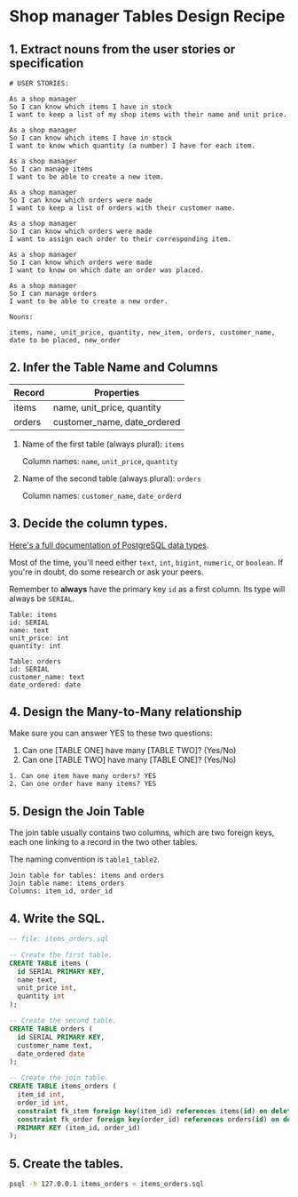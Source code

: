 # Shop manager Tables Design Recipe

## 1. Extract nouns from the user stories or specification

```
# USER STORIES:

As a shop manager
So I can know which items I have in stock
I want to keep a list of my shop items with their name and unit price.

As a shop manager
So I can know which items I have in stock
I want to know which quantity (a number) I have for each item.

As a shop manager
So I can manage items
I want to be able to create a new item.

As a shop manager
So I can know which orders were made
I want to keep a list of orders with their customer name.

As a shop manager
So I can know which orders were made
I want to assign each order to their corresponding item.

As a shop manager
So I can know which orders were made
I want to know on which date an order was placed. 

As a shop manager
So I can manage orders
I want to be able to create a new order.
```

```
Nouns:

items, name, unit_price, quantity, new_item, orders, customer_name, date to be placed, new_order 
```

## 2. Infer the Table Name and Columns

| Record                | Properties          |
| --------------------- | ------------------  |
| items                 | name, unit_price, quantity
| orders                | customer_name, date_ordered

1. Name of the first table (always plural): `items` 

    Column names: `name`, `unit_price`, `quantity`

2. Name of the second table (always plural): `orders` 

    Column names: `customer_name`, `date_orderd`

## 3. Decide the column types.

[Here's a full documentation of PostgreSQL data types](https://www.postgresql.org/docs/current/datatype.html).

Most of the time, you'll need either `text`, `int`, `bigint`, `numeric`, or `boolean`. If you're in doubt, do some research or ask your peers.

Remember to **always** have the primary key `id` as a first column. Its type will always be `SERIAL`.

```
Table: items
id: SERIAL
name: text
unit_price: int
quantity: int

Table: orders
id: SERIAL
customer_name: text
date_ordered: date
```

## 4. Design the Many-to-Many relationship

Make sure you can answer YES to these two questions:

1. Can one [TABLE ONE] have many [TABLE TWO]? (Yes/No)
2. Can one [TABLE TWO] have many [TABLE ONE]? (Yes/No)

```
1. Can one item have many orders? YES
2. Can one order have many items? YES
```

## 5. Design the Join Table

The join table usually contains two columns, which are two foreign keys, each one linking to a record in the two other tables.

The naming convention is `table1_table2`.

```
Join table for tables: items and orders
Join table name: items_orders
Columns: item_id, order_id
```

## 4. Write the SQL.

```sql
-- file: items_orders.sql

-- Create the first table.
CREATE TABLE items (
  id SERIAL PRIMARY KEY,
  name text,
  unit_price int,
  quantity int
);

-- Create the second table.
CREATE TABLE orders (
  id SERIAL PRIMARY KEY,
  customer_name text,
  date_ordered date
);

-- Create the join table.
CREATE TABLE items_orders (
  item_id int,
  order_id int,
  constraint fk_item foreign key(item_id) references items(id) on delete cascade,
  constraint fk_order foreign key(order_id) references orders(id) on delete cascade,
  PRIMARY KEY (item_id, order_id)
);

```

## 5. Create the tables.

```bash
psql -h 127.0.0.1 items_orders < items_orders.sql
```
